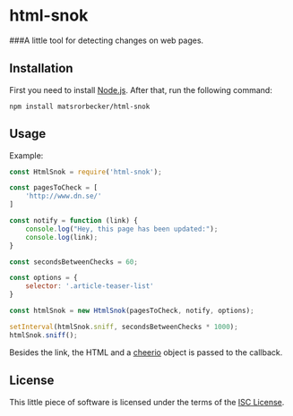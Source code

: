 html-snok
===========

###A little tool for detecting changes on web pages.

Installation
------------

First you need to install [Node.js](https://nodejs.org/). After that, run the following command:

    npm install matsrorbecker/html-snok

Usage
-----
Example:

```javascript
const HtmlSnok = require('html-snok');

const pagesToCheck = [
	'http://www.dn.se/'
]

const notify = function (link) {
	console.log("Hey, this page has been updated:");
	console.log(link);
}

const secondsBetweenChecks = 60;

const options = {
	selector: '.article-teaser-list'	
}

const htmlSnok = new HtmlSnok(pagesToCheck, notify, options);

setInterval(htmlSnok.sniff, secondsBetweenChecks * 1000);
htmlSnok.sniff();
```

Besides the link, the HTML and a [cheerio](https://github.com/cheeriojs/cheerio) object is passed to the callback.

License
-------

This little piece of software is licensed under the terms of the [ISC License](http://en.wikipedia.org/wiki/ISC_license).
